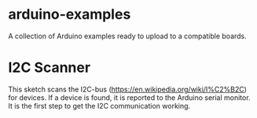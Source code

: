 # arduino-examples
A collection of Arduino examples ready to upload to a compatible boards.

# I2C Scanner
This sketch scans the I2C-bus (https://en.wikipedia.org/wiki/I%C2%B2C) for devices. If a device is found, it is reported to the Arduino serial monitor.
It is the first step to get the I2C communication working.
